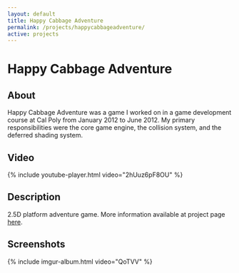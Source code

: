 ```yaml
---
layout: default
title: Happy Cabbage Adventure
permalink: /projects/happycabbageadventure/
active: projects
---
```



<h1>Happy Cabbage Adventure</h1>

## About

Happy Cabbage Adventure was a game I worked on in a game development course at Cal Poly from January 2012 to June 2012. My
primary responsibilities were the core game engine, the collision system, and the deferred shading system.

<h2>Video</h2>

{% include youtube-player.html video="2hUuz6pF8OU" %}

<h2>Description</h2>

<p>
	2.5D platform adventure game. More information available at project page
	<a href="http://users.csc.calpoly.edu/~zwood/teaching/csc476/final12/aktai/">here</a>.
</p>

<h2>Screenshots</h2>

{% include imgur-album.html video="QoTVV" %}
